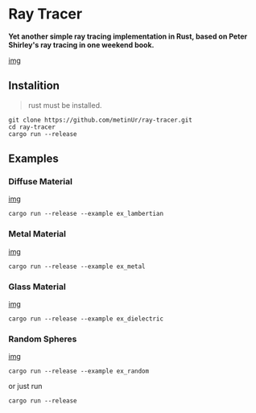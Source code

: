 # Ray Tracer

**Yet another simple ray tracing implementation in Rust, based on Peter Shirley's ray tracing in one weekend book.**

[img](./output.jpg)

## Instalition
> rust must be installed.
```
git clone https://github.com/metinUr/ray-tracer.git
cd ray-tracer
cargo run --release
```

## Examples
### Diffuse Material

[img](./examples/ex_lambertian.jpg)
```
cargo run --release --example ex_lambertian
```

### Metal Material

[img](./examples/ex_metal.jpg)
```
cargo run --release --example ex_metal
```

### Glass Material

[img](./examples/ex_dielectric.jpg)
```
cargo run --release --example ex_dielectric
```

### Random Spheres

[img](./examples/ex_random.jpg)
```
cargo run --release --example ex_random
```
or just run
```
cargo run --release
```
